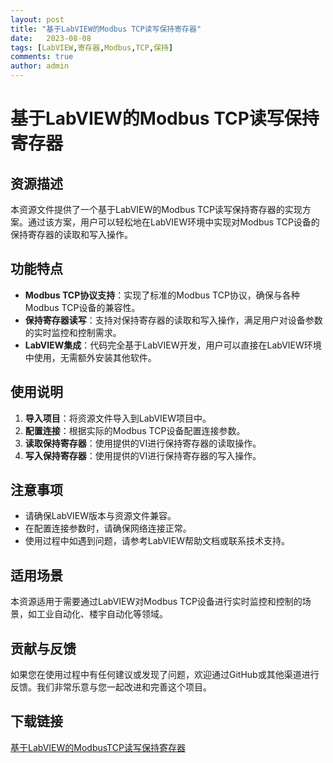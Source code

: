 ```yaml
---
layout: post
title: "基于LabVIEW的Modbus TCP读写保持寄存器"
date:   2023-08-08
tags: [LabVIEW,寄存器,Modbus,TCP,保持]
comments: true
author: admin
---
```

# 基于LabVIEW的Modbus TCP读写保持寄存器

## 资源描述

本资源文件提供了一个基于LabVIEW的Modbus TCP读写保持寄存器的实现方案。通过该方案，用户可以轻松地在LabVIEW环境中实现对Modbus TCP设备的保持寄存器的读取和写入操作。

## 功能特点

- **Modbus TCP协议支持**：实现了标准的Modbus TCP协议，确保与各种Modbus TCP设备的兼容性。
- **保持寄存器读写**：支持对保持寄存器的读取和写入操作，满足用户对设备参数的实时监控和控制需求。
- **LabVIEW集成**：代码完全基于LabVIEW开发，用户可以直接在LabVIEW环境中使用，无需额外安装其他软件。

## 使用说明

1. **导入项目**：将资源文件导入到LabVIEW项目中。
2. **配置连接**：根据实际的Modbus TCP设备配置连接参数。
3. **读取保持寄存器**：使用提供的VI进行保持寄存器的读取操作。
4. **写入保持寄存器**：使用提供的VI进行保持寄存器的写入操作。

## 注意事项

- 请确保LabVIEW版本与资源文件兼容。
- 在配置连接参数时，请确保网络连接正常。
- 使用过程中如遇到问题，请参考LabVIEW帮助文档或联系技术支持。

## 适用场景

本资源适用于需要通过LabVIEW对Modbus TCP设备进行实时监控和控制的场景，如工业自动化、楼宇自动化等领域。

## 贡献与反馈

如果您在使用过程中有任何建议或发现了问题，欢迎通过GitHub或其他渠道进行反馈。我们非常乐意与您一起改进和完善这个项目。

## 下载链接

[基于LabVIEW的ModbusTCP读写保持寄存器](https://pan.quark.cn/s/16a0593c4d75)